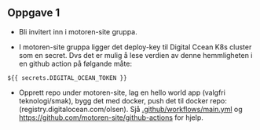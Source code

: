 ## Oppgave 1
 
* Bli invitert inn i motoren-site gruppa.

* I motoren-site gruppa ligger det deploy-key til Digital Ccean K8s cluster som en secret. Dvs det er mulig å lese verdien av denne hemmligheten i en github action på følgande måte: 
```
${{ secrets.DIGITAL_OCEAN_TOKEN }}
```

* Opprett repo under motoren-site, lag en hello world app (valgfri teknologi/smak), bygg det med docker, push det til docker repo: (registry.digitalocean.com/olsen). 
Sjå [.github/workflows/main.yml](.github/workflows/main.yml) og https://github.com/motoren-site/github-actions for hjelp.

